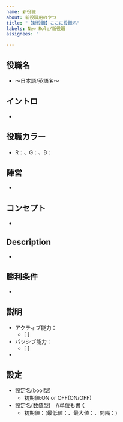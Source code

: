 ```yaml
---
name: 新役職
about: 新役職用のやつ
title: "【新役職】ここに役職名"
labels: New Role/新役職
assignees: ''

---
```


## 役職名
- ～日本語/英語名～

## イントロ
- 

## 役職カラー
- R：、G：、B：

## 陣営
- <!--ここに下からコピペ-->
<!--
インポスター陣営
クルーメイト陣営
第三陣営
-->

## コンセプト
- 

## Description
- 

## 勝利条件
- <!--ここに該当するものをコピペか詳細に記入-->
<!--
基本的なインポスター勝利条件と同様
基本的なマッドメイト勝利条件と同様
基本的なクルーメイト勝利条件と同様
基本的なジャッカルフレンズ勝利条件と同様
自陣営以外のキル可能陣営を全滅させ、かつクルーメイト(カウントされる役職)の人数を自陣営以下にする
-->

## 説明
- アクティブ能力：**<!--ここに能力名-->**
  - [ ] 
- パッシブ能力：**<!--ここに能力名(あれば)-->**
  - [ ] 
- <!--仕様書になるので詳細に仕様を記入すべし-->

## 設定
- 設定名(bool型)
  - 初期値:ON or OFF(ON/OFF)
- 設定名(数値型)　//単位も書く
  - 初期値：(最低値：、最大値：、間隔：)
